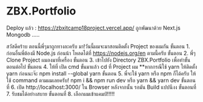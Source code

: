 # ZBX.Portfolio
Deploy แล้ว : https://zbxitcamp18project.vercel.app/
ถูกพัฒนาด้วย Next.js Mongodb .....

 สวัสดีคร้าบ ตอนนี้พี่ๆมาถูกทางละครับ มา!วันนี้ผมจะมาสอนติดตั้ง Project ของผมกัน
ขั้นตอน 1. ก่อนอื่นพี่ต้องมี Node.js ก่อนน้า โหลดได้ที่ https://nodejs.org/en ตามนี้ครับ
ขั้นตอน 2. พี่ๆ Clone Project ผมลงมาที่เครื่อง
ขั้นตอน 3. เข้าไปยัง Directory ZBX.Portfolio เพื่อทำขั้นตอนต่อไป
ขั้นตอน 4. ให้ที่ เปิด cmd ขั้นมาแล้ว cd ที่ Project ผม
**หากกรณีใช้ yarn ให้ติดตั้ง yarn ก่อนนะจ๊ะ npm install --global yarn
ขั้นตอน 5. พี่จะใช้ yarn หรือ npm ก็ได้ครับ ให้ใช้ command ตามผมเลยครับ! npm i && npm run dev หรือ yarn && yarn dev
ขั้นตอนที่ 6. เปิด http://localhost:3000/ ใน Browser หลังจากนั้น รอมัน Build แปปนีงง
ขั้นตอนที่ 7. รับชมได้อย่างสบาย
ขั้นตอนที่ 8. เลือกผมเข้าแคมป์!!!!!
